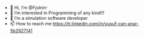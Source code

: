 - 👋 Hi, I’m @Fjolnirr
- 👀 I’m interested in Programming of any kind!!!
- 🌱 I’m a simulation software developer
- 📫 How to reach me https://tr.linkedin.com/in/yusuf-can-anar-5b2927141

<!---
Fjolnirr/Fjolnirr is a ✨ special ✨ repository because its `README.md` (this file) appears on your GitHub profile.
You can click the Preview link to take a look at your changes.
--->

